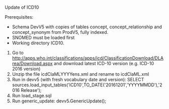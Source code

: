 Update of ICD10

Prerequisites:
- Schema DevV5 with copies of tables concept, concept_relationship and concept_synonym from ProdV5, fully indexed.
- SNOMED must be loaded first
- Working directory ICD10.

1. Go to http://apps.who.int/classifications/apps/icd/ClassificationDownload/DLArea/Download.aspx and download latest ICD-10 version (e.g. ICD-10 2016 version)
2. Unzip the file icdClaMLYYYYens.xml and rename to icdClaML.xml
3. Run in devv5 (with fresh vocabulary date and version): SELECT sources.load_input_tables('ICD10',TO_DATE('20161201','YYYYMMDD'),'2016 Release');
4. Run load_stage.sql
5. Run generic_update: devv5.GenericUpdate();